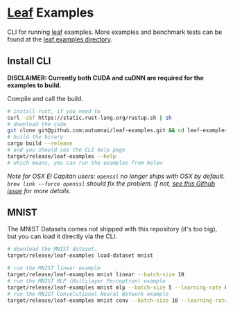# [Leaf](https://github.com/autumnai/leaf) Examples

CLI for running [leaf](https://github.com/autumnai/leaf) examples. More examples and benchmark tests can be found at the [leaf examples directory](https://github.com/autumnai/leaf#examples).

## Install CLI

**DISCLAIMER: Currently both CUDA and cuDNN are required for the examples to build.**

Compile and call the build.
```bash
# install rust, if you need to
curl -sSf https://static.rust-lang.org/rustup.sh | sh
# download the code
git clone git@github.com:autumnai/leaf-examples.git && cd leaf-examples
# build the binary
cargo build --release
# and you should see the CLI help page
target/release/leaf-examples --help
# which means, you can run the examples from below
```
*Note for OSX El Capitan users: `openssl` no longer ships with OSX by default. `brew link --force openssl` should fix the problem. If not, [see this Github issue](https://github.com/sfackler/rust-openssl/issues/255) for more details.*

## MNIST

The MNIST Datasets comes not shipped with this repository (it's too big), but you can load it directly via the
CLI.

```bash
# download the MNIST dataset.
target/release/leaf-examples load-dataset mnist

# run the MNIST linear example
target/release/leaf-examples mnist linear --batch-size 10
# run the MNIST MLP (Multilayer Perceptron) example
target/release/leaf-examples mnist mlp --batch-size 5 --learning-rate 0.001
# run the MNIST Convolutional Neural Network example
target/release/leaf-examples mnist conv --batch-size 10 --learning-rate 0.002
```
